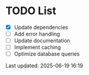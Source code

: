 # TODO List

- [x] Update dependencies
- [ ] Add error handling
- [ ] Update documentation
- [ ] Implement caching
- [ ] Optimize database queries

Last updated: 2025-06-19 16:19
